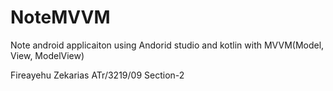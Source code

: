 # NoteMVVM
Note android applicaiton using Andorid studio and kotlin with MVVM(Model, View, ModelView)

Fireayehu Zekarias
ATr/3219/09
Section-2
